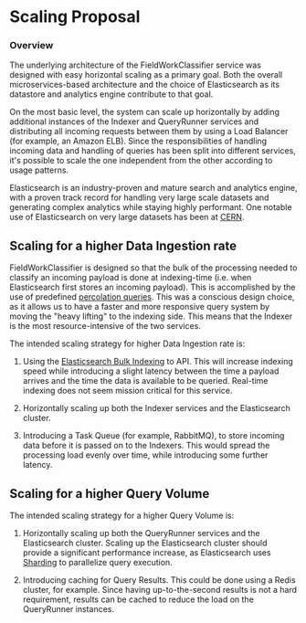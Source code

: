 # Scaling Proposal

### Overview

The underlying architecture of the FieldWorkClassifier service was
designed with easy horizontal scaling as a primary goal. Both the
overall microservices-based architecture and the choice of Elasticsearch
as its datastore and analytics engine contribute to that goal.

On the most basic level, the system can scale up horizontally by
adding additional instances of the Indexer and QueryRunner services
and distributing all incoming requests between them by using a Load
Balancer (for example, an Amazon ELB). Since the responsibilities of
handling incoming data and handling of queries has been split into
different services, it's possible to scale the one independent from
the other according to usage patterns.

Elasticsearch is an industry-proven and mature search and analytics
engine, with a proven track record for handling very large scale datasets
and generating complex analytics while staying highly performant. One
notable use of Elasticsearch on very large datasets has been at
[CERN](https://www.elastic.co/blog/grid-monitoring-at-cern-with-elastic).


## Scaling for a higher Data Ingestion rate

FieldWorkClassifier is designed so that the bulk of the processing needed
to classify an incoming payload is done at indexing-time (i.e. when
Elasticsearch first stores an incoming payload). This is accomplished by
the use of predefined [percolation queries](https://www.elastic.co/guide/en/elasticsearch/reference/current/query-dsl-percolate-query.html).
This was a conscious design choice, as it allows us to have a faster and more responsive query
system by moving the "heavy lifting" to the indexing side. This means that
the Indexer is the most resource-intensive of the two services.

The intended scaling strategy for higher Data Ingestion rate is:

1. Using the [Elasticsearch Bulk Indexing](https://www.elastic.co/guide/en/elasticsearch/reference/current/docs-bulk.html) to
API. This will increase indexing speed while introducing a slight latency
between the time a payload arrives and the time the data is available to
be queried. Real-time indexing does not seem mission critical for this
service.

2. Horizontally scaling up both the Indexer services and the Elasticsearch
cluster.

3. Introducing a Task Queue (for example, RabbitMQ), to store incoming
data before it is passed on to the Indexers. This would spread the processing
load evenly over time, while introducing some further latency.


## Scaling for a higher Query Volume

The intended scaling strategy for a higher Query Volume is:

1. Horizontally scaling up both the QueryRunner services and the Elasticsearch
cluster. Scaling up the Elasticsearch cluster should provide a significant
performance increase, as Elasticsearch uses
[Sharding](https://www.elastic.co/guide/en/elasticsearch/reference/current/_basic_concepts.html#getting-started-shards-and-replicas)
to parallelize query execution.

3. Introducing caching for Query Results. This could be done using a
 Redis cluster, for example. Since having up-to-the-second results is
 not a hard requirement, results can be cached to reduce the load on
 the QueryRunner instances.